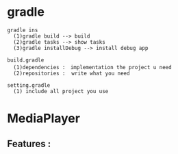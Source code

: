 # gradle

    gradle ins
      (1)gradle build --> build
      (2)gradle tasks --> show tasks
      (3)gradle installDebug --> install debug app  
      
    build.gradle
      (1)dependencies :　implementation the project u need
      (2)repositories :  write what you need 
      
    setting.gradle
      (1) include all project you use
# MediaPlayer
   ## Features :
        
